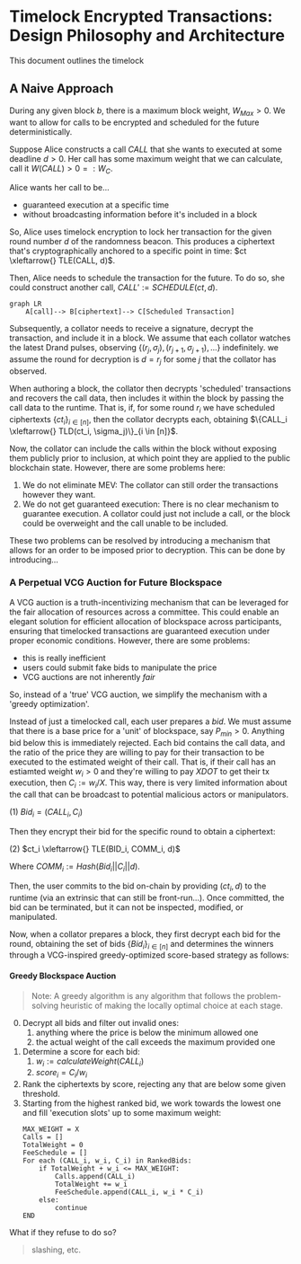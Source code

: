 # Timelock Encrypted Transactions: Design Philosophy and Architecture

This document outlines the timelock 

## A Naive Approach
During any given block $b$, there is a maximum block weight, $W_{Max} > 0$.
We want to allow for calls to be encrypted and scheduled for the future deterministically.

Suppose Alice constructs a call $CALL$ that she wants to executed at some deadline $d > 0$. Her call has some maximum weight that we can calculate, call it $W(CALL) > 0 =: W_C$. 

Alice wants her call to be...
- guaranteed execution at a specific time
- without broadcasting information before it's included in a block

So, Alice uses timelock encryption to lock her transaction for the given round number $d$ of the randomness beacon. This produces a ciphertext that's cryptographically anchored to a specific point in time: $ct \xleftarrow{} TLE(CALL, d)$. 

Then, Alice needs to schedule the transaction for the future. To do so, she could construct another call, $CALL' := SCHEDULE(ct, d)$.


``` mermaid
graph LR
    A[call]--> B[ciphertext]--> C[Scheduled Transaction]
```

Subsequently, a collator needs to receive a signature, decrypt the transaction, and include it in a block. We assume that each collator watches the latest Drand pulses, observing $\{(r_j, \sigma_j), (r_{j+1}, \sigma_{j+1}), ...\}$ indefinitely. we assume the round for decryption is $d = r_j$ for some $j$ that the collator has observed.

When authoring a block, the collator then decrypts 'scheduled' transactions and recovers the call data, then includes it within the block by passing the call data to the runtime. That is, if, for some round $r_i$ we have scheduled ciphertexts $\{ct_i\}_{i \in [n]}$, then the collator decrypts each, obtaining $\{CALL_i \xleftarrow{} TLD(ct_i, \sigma_j)\}_{i \in [n]}$.

Now, the collator can include the calls within the block without exposing them publicly prior to inclusion, at which point they are applied to the public blockchain state. However, there are some problems here:
1) We do not eliminate MEV: The collator can still order the transactions however they want.
2) We do not get guaranteed execution: There is no clear mechanism to guarantee execution. A collator could just not include a call, or the block could be overweight and the call unable to be included.

These two problems can be resolved by introducing a mechanism that allows for an order to be imposed prior to decryption. This can be done by introducing...

### A Perpetual VCG Auction for Future Blockspace 

A VCG auction is a truth-incentivizing mechanism that can be leveraged for the fair allocation of resources across a committee. This could enable an elegant solution for efficient allocation of blockspace across participants, ensuring that timelocked transactions are guaranteed execution under proper economic conditions. However, there are some problems:
- this is really inefficient
- users could submit fake bids to manipulate the price
- VCG auctions are not inherently *fair*

So, instead of a 'true' VCG auction, we simplify the mechanism with a 'greedy optimization'.

Instead of just a timelocked call, each user prepares a *bid*. We must assume that there is a base price for a 'unit' of blockspace, say $P_{min} > 0$. Anything bid below this is immediately rejected. Each bid contains the call data, and the ratio of the price they are willing to pay for their transaction to be executed to the estimated weight of their call. That is, if their call has an estiamted weight $w_i > 0$ and they're willing to pay $X DOT$ to get their tx execution, then $C_i := w_i/X$. This way, there is very limited information about the call that can be broadcast to potential malicious actors or manipulators.

(1) $Bid_i = (CALL_i, C_i)$

Then they encrypt their bid for the specific round to obtain a ciphertext:

(2) $ct_i \xleftarrow{} TLE(BID_i, COMM_i, d)$

Where $COMM_i := Hash(Bid_i || C_i || d)$.

Then, the user commits to the bid on-chain by providing $(ct_i, d)$ to the runtime (via an extrinsic that can still be front-run...). Once committed, the bid can be terminated, but it can not be inspected, modified, or manipulated.

Now, when a collator prepares a block, they first decrypt each bid for the round, obtaining the set of bids $\{Bid_i\}_{i \in [n]}$ and determines the winners through a VCG-inspired greedy-optimized score-based strategy as follows:

#### Greedy Blockspace Auction

> Note: A greedy algorithm is any algorithm that follows the problem-solving heuristic of making the locally optimal choice at each stage.

0) Decrypt all bids and filter out invalid ones:
   1) anything where the price is below the minimum allowed one
   2) the actual weight of the call exceeds the maximum provided one
1) Determine a score for each bid:
   1) $w_i := calculateWeight(CALL_i)$
   2) $score_i = C_i/w_i$
2) Rank the ciphertexts by score, rejecting any that are below some given threshold.
3) Starting from the highest ranked bid, we work towards the lowest one and fill 'execution slots' up to some maximum weight:
    ``` 
    MAX_WEIGHT = X
    Calls = []
    TotalWeight = 0
    FeeSchedule = []
    For each (CALL_i, w_i, C_i) in RankedBids:
        if TotalWeight + w_i <= MAX_WEIGHT:
            Calls.append(CALL_i)
            TotalWeight += w_i
            FeeSchedule.append(CALL_i, w_i * C_i)
        else:
            continue
    END
    ```

What if they refuse to do so?
> slashing, etc.